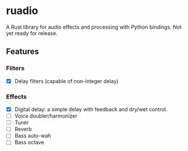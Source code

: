 # ruadio

A Rust library for audio effects and processing with Python bindings. Not yet ready for release.

## Features

### Filters

- [x] Delay filters (capable of non-integer delay)

### Effects

- [x] Digital delay: a simple delay with feedback and dry/wet control.
- [ ] Voice doubler/harmonizer
- [ ] Tuner
- [ ] Reverb
- [ ] Bass auto-wah
- [ ] Bass octave
